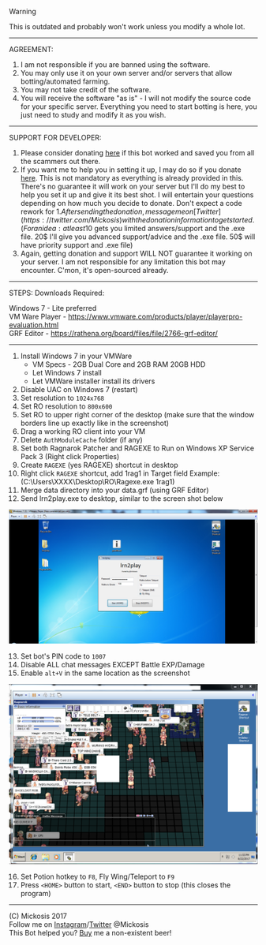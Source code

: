 > [!WARNING]  
> This is outdated and probably won't work unless you modify a whole lot.

***

AGREEMENT:
1. I am not responsible if you are banned using the software.
2. You may only use it on your own server and/or servers that allow botting/automated farming.
3. You may not take credit of the software.
4. You will receive the software "as is" - I will not modify the source code for your specific server. Everything you need to start botting is here, you just need to study and modify it as you wish.

***

SUPPORT FOR DEVELOPER:
1. Please consider donating [here](https://paypal.me/xMickosis) if this bot worked and saved you from all the scammers out there.
2. If you want me to help you in setting it up, I may do so if you donate [here](https://paypal.me/xMickosis). This is not mandatory as everything is already provided in this. There's no guarantee it will work on your server but I'll do my best to help you set it up and give it its best shot. I will entertain your questions depending on how much you decide to donate. Don't expect a code rework for 1$. After sending the donation, message me on [Twitter](https://twitter.com/Mickosis) with the donation information to get started.
(For an idea: at least 10$ gets you limited answers/support and the .exe file. 20$ I'll give you advanced support/advice and the .exe file. 50$ will have priority support and .exe file)
3. Again, getting donation and support WILL NOT guarantee it working on your server. I am not responsible for any limitation this bot may encounter. C'mon, it's open-sourced already. 

***

STEPS:
Downloads Required:

Windows 7 - Lite preferred<br />
VM Ware Player - https://www.vmware.com/products/player/playerpro-evaluation.html<br />
GRF Editor - https://rathena.org/board/files/file/2766-grf-editor/

***

1. Install Windows 7 in your VMWare
   - VM Specs - 2GB Dual Core and 2GB RAM 20GB HDD
   - Let Windows 7 install
   - Let VMWare installer install its drivers
2. Disable UAC on Windows 7 (restart)
3. Set resolution to `1024x768`
4. Set RO resolution to `800x600`
5. Set RO to upper right corner of the desktop (make sure that the window borders line up exactly like in the screenshot)
6. Drag a working RO client into your VM
7. Delete `AuthModuleCache` folder (if any)
8. Set both Ragnarok Patcher and RAGEXE to Run on Windows XP Service Pack 3 (Right click Properties)
9. Create `RAGEXE` (yes RAGEXE) shortcut in desktop
10. Right click `RAGEXE` shortcut, add 1rag1 in Target field Example: (C:\Users\XXXX\Desktop\RO\Ragexe.exe 1rag1)
11. Merge data directory into your data.grf (using GRF Editor)
12. Send lrn2play.exe to desktop, similar to the screen shot below


![alt text](https://github.com/Mickosis/lrn2play/raw/master/img/shortcutloc.png "Short Cut Location")


13. Set bot's PIN code to `1007`
14. Disable ALL chat messages EXCEPT Battle EXP/Damage
15. Enable `alt+V` in the same location as the screenshot


![alt text](https://github.com/Mickosis/lrn2play/raw/master/img/altvloc.png "Alt V Location")


16. Set Potion hotkey to `F8`, Fly Wing/Teleport to `F9`
17. Press `<HOME>` button to start, `<END>` button to stop (this closes the program)
***

(C) Mickosis 2017 <br />
Follow me on [Instagram](https://www.instagram.com/mickosis/)/[Twitter](https://twitter.com/Mickosis) @Mickosis <br />
This Bot helped you? [Buy](https://paypal.me/xMickosis) me a non-existent beer!
